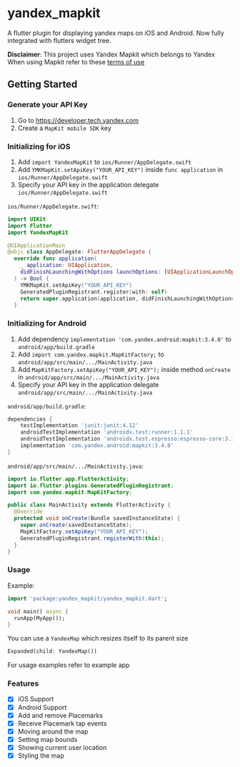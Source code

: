 # yandex_mapkit

A flutter plugin for displaying yandex maps on iOS and Android. Now fully integrated with flutters widget tree.

__Disclaimer__: This project uses Yandex Mapkit which belongs to Yandex  
When using Mapkit refer to these [terms of use](https://tech.yandex.com/maps/doc/mapkit/3.x/concepts/conditions-docpage/)

## Getting Started

### Generate your API Key

1. Go to https://developer.tech.yandex.com
2. Create a `MapKit mobile SDK` key

### Initializing for iOS
1. Add `import YandexMapKit` to `ios/Runner/AppDelegate.swift`
2. Add `YMKMapKit.setApiKey("YOUR_API_KEY")` inside `func application` in `ios/Runner/AppDelegate.swift`
3. Specify your API key in the application delegate `ios/Runner/AppDelegate.swift`

`ios/Runner/AppDelegate.swift`:
```swift
import UIKit
import Flutter
import YandexMapKit

@UIApplicationMain
@objc class AppDelegate: FlutterAppDelegate {
  override func application(
    _ application: UIApplication,
    didFinishLaunchingWithOptions launchOptions: [UIApplicationLaunchOptionsKey: Any]?
  ) -> Bool {
    YMKMapKit.setApiKey("YOUR_API_KEY")
    GeneratedPluginRegistrant.register(with: self)
    return super.application(application, didFinishLaunchingWithOptions: launchOptions)
  }
```

### Initializing for Android
1. Add dependency `implementation 'com.yandex.android:mapkit:3.4.0'` to `android/app/build.gradle`
2. Add `import com.yandex.mapkit.MapKitFactory;` to `android/app/src/main/.../MainActivity.java`
3. Add `MapKitFactory.setApiKey("YOUR_API_KEY");` inside method `onCreate` in `android/app/src/main/.../MainActivity.java`
4. Specify your API key in the application delegate `android/app/src/main/.../MainActivity.java`

`android/app/build.gradle`:
```groovy
dependencies {
    testImplementation 'junit:junit:4.12'
    androidTestImplementation 'androidx.test:runner:1.1.1'
    androidTestImplementation 'androidx.test.espresso:espresso-core:3.1.1'
    implementation 'com.yandex.android:mapkit:3.4.0'
}
```

`android/app/src/main/.../MainActivity.java`:
```java
import io.flutter.app.FlutterActivity;
import io.flutter.plugins.GeneratedPluginRegistrant;
import com.yandex.mapkit.MapKitFactory;

public class MainActivity extends FlutterActivity {
  @Override
  protected void onCreate(Bundle savedInstanceState) {
    super.onCreate(savedInstanceState);
    MapKitFactory.setApiKey("YOUR_API_KEY");
    GeneratedPluginRegistrant.registerWith(this);
  }
}
```


### Usage

Example:

```dart
import 'package:yandex_mapkit/yandex_mapkit.dart';

void main() async {
  runApp(MyApp());
}
```

You can use a `YandexMap` which resizes itself to its parent size

```dart
Expanded(child: YandexMap())
```

For usage examples refer to example app

### Features

- [X] iOS Support
- [X] Android Support
- [X] Add and remove Placemarks
- [X] Receive Placemark tap events
- [X] Moving around the map
- [X] Setting map bounds
- [X] Showing current user location
- [X] Styling the map
